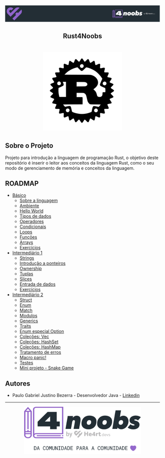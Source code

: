 <!-- Logo 4noobs -->

<p align="center">
  <a href="https://github.com/he4rt/4noobs" target="_blank">
    <img src="./assets/header_4noobs.svg">
  </a>
</p>

<!-- Title -->

<p align="center">
  <h2 align="center">Rust4Noobs</h2>

  <h1 align="center"><img src="./assets/rust.svg" alt="Imagem da linguagem width="120"></h1>
</p>

## Sobre o Projeto
Projeto para introdução a linguagem de programação Rust, o objetivo deste repositório é inserir o leitor aos conceitos da linguagem Rust, como o seu modo de gerenciamento de memória e conceitos da linguagem.

## ROADMAP

- [Básico](./basic)
    - [Sobre a linguagem](./basic/01-about.md)
    - [Ambiente](./basic/02-environment.md)
    - [Hello World](./basic/03-hello-world.md)
    - [Tipos de dados](./basic/04-data-types.md)
    - [Operadores](./basic/05-operators.md)
    - [Condicionais](./basic/06-conditions.md)
    - [Loops](./basic/07-loops.md)
    - [Funções](./basic/08-functions.md)
    - [Arrays](./basic/09-arrays.md)
    - [Exercícios](./basic/10-exercises.md)
- [Intermediário 1](./intermediary-01)
    - [Strings](./intermediary-01/01-strings.md)
    - [Introdução a ponteiros](./intermediary-01/02-pointers-intro.md)
    - [Ownership](./intermediary-01/03-ownership.md)
    - [Tuplas](./intermediary-01/04-tuples.md)
    - [Slices](./intermediary-01/05-slices.md)
    - [Entrada de dados](./intermediary-01/06-user-input.md)
    - [Exercícios](./intermediary-01/07-exercises.md)
- [Intermediário 2](./intermediary-02)
    - [Struct](./intermediary-02/01-structs.md)
    - [Enum](./intermediary-02/02-enums.md)
    - [Match](./intermediary-02/03-match.md)
    - [Modulos](./intermediary-02/04-modules.md)
    - [Generics](./intermediary-02/05-generics.md)
    - [Traits](./intermediary-02/06-traits.md)
    - [Enum especial Option](./intermediary-02/07-option.md)
    - [Coleções: Vec](./intermediary-02/08-vec.md)
    - [Coleções: HashSet](./intermediary-02/09-hashset.md)
    - [Coleções: HashMap](./intermediary-02/10-hashmap.md)
    - [Tratamento de erros](./intermediary-02/11-result.md)
    - [Macro panic!](./intermediary-02/12-panic.md)
    - [Testes](./intermediary-02/13-tests.md)
    - [Mini projeto - Snake Game](./intermediary-02/14-snake.md)
    
## Autores

- Paulo Gabriel Justino Bezerra - Desenvolvedor Java - [Linkedin](https://www.linkedin.com/in/paulogjbezerra/)

---

<p align="center">
  <a href="https://github.com/he4rt/4noobs" target="_blank">
    <img src="./assets/footer_4noobs.svg" width="380">
  </a>
</p>
